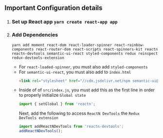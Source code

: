 



## Important Configuration details
1) ### Set up React app `yarn create react-app app`

2) ### Add Dependencies  
    `yarn add moment react-dom react-loader-spinner react-rainbow-components react-router-dom react-scripts react-spinners-kit reactn reactn-devtools semantic-ui-react styled-components redux reinspect redux-devtools-extension`  

    - For `react-loaded-spinner`, you must also add `styled-components`
    - For `semantic-ui-react`, you must also 
        add to `index.html`  
        ~~~ html 
        <link rel="stylesheet" href="//cdn.jsdelivr.net/npm semantic-ui@2.4.2/dist/semantic.min.css" />
        ~~~
    - Inside of of `src/index.js`, you must add this as the first line in order to properly initialize `Global state`
        ~~~ js
        import { setGlobal } from 'reactn';
        ~~~
        Next, add the following to access `ReactN DevTools` the `Redux DevTools extension` 
        ~~~ js
        import addReactNDevTools from 'reactn-devtools';
        addReactNDevTools();
        ~~~